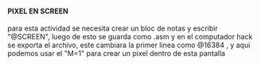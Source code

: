 #### PIXEL EN SCREEN

para esta actividad se necesita crear un bloc de notas y escribir "@SCREEN", luego de esto se guarda como .asm y en el computador hack se exporta el archivo, este cambiara la primer linea como  @16384 , y aqui podemos 
usar el "M=1" para crear un pixel dentro de esta pantalla
